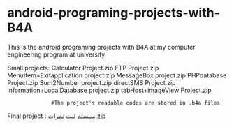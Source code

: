 # android-programing-projects-with-B4A
This is the android programing projects with B4A at my computer engineering program at university


Small projects:   Calculator Project.zip
                  FTP Project.zip
                  MenuItem+Exitapplication project.zip
                  MessageBox project.zip
                  PHPdatabase Project.zip
                  Sum2Number project.zip
                  directSMS Project.zip
                  information+LocalDatabase project.zip
                  tabHost+imageView Project.zip
                  
                  
                  #The project's readable codes are stored in .b4a files

Final project  :   سیستم ثبت نمرات.zip
